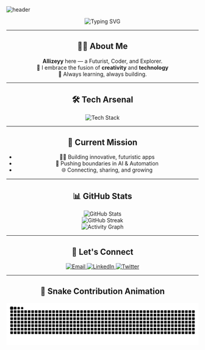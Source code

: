 <!-- 🚀 Futuristic GitHub README - Allizeyy aka AdulAlhy -->

<img src="https://capsule-render.vercel.app/api?type=waving&color=0:0fffd7,100:5e60ce&height=200&section=header&text=Allizeyy%20🚀&fontSize=50&fontAlignY=40&desc=Welcome%20to%20the%20Future!&descAlignY=60&descAlign=62" alt="header"/>

<p align="center">
  <img src="https://readme-typing-svg.herokuapp.com?font=Orbitron&size=28&duration=3000&color=5E60CE&center=true&vCenter=true&width=650&lines=👾+Hello+Earthlings!;⚡+Crafting+the+Future+One+Commit+at+a+Time;🛸+Exploring+Tech+Beyond+Boundaries" alt="Typing SVG"/>
</p>

---

<h2 align="center">🧑‍🚀 About Me</h2>

<p align="center">
  <b>Allizeyy</b> here — a Futurist, Coder, and Explorer.<br>
  🚀 I embrace the fusion of <b>creativity</b> and <b>technology</b><br>
  🌌 Always learning, always building.
</p>

---

<h2 align="center">🛠️ Tech Arsenal</h2>

<p align="center">
  <img src="https://skillicons.dev/icons?i=js,ts,python,react,go,astro,cpp,linux,git,figma,ai,vscode,nodejs" alt="Tech Stack" />
</p>

---

<h2 align="center">🚀 Current Mission</h2>

<ul align="center">
  <li>👨‍💻 Building innovative, futuristic apps</li>
  <li>🤖 Pushing boundaries in AI & Automation</li>
  <li>🌐 Connecting, sharing, and growing</li>
</ul>

---

<h2 align="center">📊 GitHub Stats</h2>

<p align="center">
  <img src="https://github-readme-stats.vercel.app/api?username=adulalhy&show_icons=true&theme=tokyonight&hide_border=true&rank_icon=github" alt="GitHub Stats" /><br>
  <img src="https://github-readme-streak-stats.herokuapp.com/?user=adulalhy&theme=tokyonight&hide_border=true" alt="GitHub Streak"/><br>
  <img src="https://github-readme-activity-graph.vercel.app/graph?username=adulalhy&theme=tokyo-night&hide_border=true" alt="Activity Graph"/>
</p>

---

<h2 align="center">📡 Let's Connect</h2>

<p align="center">
  <a href="mailto:adulalhy@gmail.com">
    <img alt="Email" src="https://img.shields.io/badge/Gmail-0fffd7?style=for-the-badge&logo=gmail&logoColor=white" />
  </a>
  <a href="https://linkedin.com/in/adulalhy">
    <img alt="LinkedIn" src="https://img.shields.io/badge/LinkedIn-5e60ce?style=for-the-badge&logo=linkedin&logoColor=white" />
  </a>
  <a href="https://twitter.com/adulalhy">
    <img alt="Twitter" src="https://img.shields.io/badge/X%20(Twitter)-272727?style=for-the-badge&logo=twitter&logoColor=white" />
  </a>
</p>

---

<h2 align="center">🐍 Snake Contribution Animation</h2>

<p align="center">
  <picture>
    <source media="(prefers-color-scheme: dark)" srcset="https://raw.githubusercontent.com/adulalhy/adulalhy/output/github-contribution-grid-snake-dark.svg" />
    <source media="(prefers-color-scheme: light)" srcset="https://raw.githubusercontent.com/adulalhy/adulalhy/output/github-contribution-grid-snake.svg" />
    <img alt="GitHub Snake" src="https://raw.githubusercontent.com/adulalhy/adulalhy/output/github-contribution-grid-snake.svg" />
  </picture>
</p>

<!-- Made with ❤️ by Allizeyy -->
